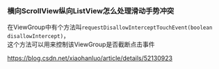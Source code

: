 ### 横向ScrollView纵向ListView怎么处理滑动手势冲突

在ViewGroup中有个方法叫`requestDisallowInterceptTouchEvent(boolean disallowIntercept)`，    
这个方法可以用来控制该ViewGroup是否截断点击事件

https://blog.csdn.net/xiaohanluo/article/details/52130923
